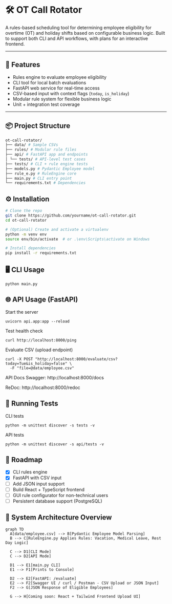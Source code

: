 # 🛠️ OT Call Rotator

A rules-based scheduling tool for determining employee eligibility for overtime (OT) and holiday shifts based on configurable business logic. Built to support both CLI and API workflows, with plans for an interactive frontend.

---

## 🚀 Features

- Rules engine to evaluate employee eligibility
- CLI tool for local batch evaluations
- FastAPI web service for real-time access
- CSV-based input with context flags (`today`, `is_holiday`)
- Modular rule system for flexible business logic
- Unit + integration test coverage

---

## 📦 Project Structure
```bash
ot-call-rotator/
├── data/ # Sample CSVs
├── rules/ # Modular rule files
├── api/ # FastAPI app and endpoints
│ └── tests/ # API-level test cases
├── tests/ # CLI + rule engine tests
├── models.py # Pydantic Employee model
├── rule_e.py # RuleEngine core
├── main.py # CLI entry point
└── requirements.txt # Dependencies
```


## ⚙️ Installation

```bash
# Clone the repo
git clone https://github.com/yourname/ot-call-rotator.git
cd ot-call-rotator

# (Optional) Create and activate a virtualenv
python -m venv env
source env/bin/activate  # or .\env\Scripts\activate on Windows

# Install dependencies
pip install -r requirements.txt
```

## 🖥️ CLI Usage
```
python main.py
```

## 🌐 API Usage (FastAPI)

Start the server
```
uvicorn api.app:app --reload
```

Test health check
```
curl http://localhost:8000/ping
```

Evaluate CSV (upload endpoint)
```
curl -X POST "http://localhost:8000/evaluate/csv?today=Tue&is_holiday=false" \
  -F "file=@data/employee.csv"
```

API Docs
Swagger: http://localhost:8000/docs

ReDoc: http://localhost:8000/redoc


## 🧪 Running Tests
CLI tests
```
python -m unittest discover -s tests -v
```

API tests
```
python -m unittest discover -s api/tests -v
```

## 📅 Roadmap

- [x] CLI rules engine
- [x] FastAPI with CSV input
- [ ] Add JSON input support
- [ ] Build React + TypeScript frontend
- [ ] GUI rule configurator for non-technical users
- [ ] Persistent database support (PostgreSQL)

## 🧭 System Architecture Overview

```mermaid
graph TD
  A[data/employee.csv] --> B[Pydantic Employee Model Parsing]
  B --> C[RuleEngine.py Applies Rules: Vacation, Medical Leave, Rest Day Logic]

  C --> D1[CLI Mode]
  C --> D2[API Mode]

  D1 --> E1[main.py CLI]
  E1 --> F1[Prints to Console]

  D2 --> E2[FastAPI: /evaluate]
  E2 --> F2[Swagger UI / curl / Postman - CSV Upload or JSON Input]
  F2 --> G[JSON Response of Eligible Employees]

  G --> H[Coming soon: React + Tailwind Frontend Upload UI]
